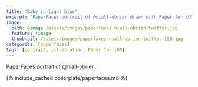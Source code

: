 ```yaml
---
title: "Baby in light blue"
excerpt: "PaperFaces portrait of @niall-obrien drawn with Paper for iOS on an iPad."
image: 
  path: &image /assets/images/paperfaces-niall-obrien-twitter.jpg 
  feature: *image
  thumbnail: /assets/images/paperfaces-niall-obrien-twitter-150.jpg
categories: [paperfaces]
tags: [portrait, illustration, Paper for iOS]
---
```


PaperFaces portrait of [@niall-obrien](https://twitter.com/niall-obrien).

{% include_cached boilerplate/paperfaces.md %}
